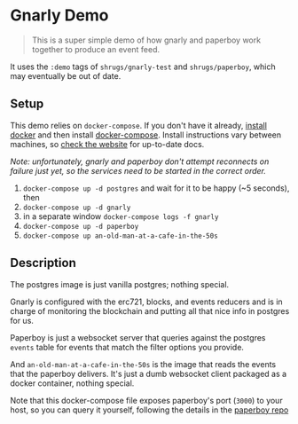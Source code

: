 # Gnarly Demo

> This is a super simple demo of how gnarly and paperboy work together to produce an event feed.

It uses the `:demo` tags of `shrugs/gnarly-test` and `shrugs/paperboy`, which may eventually be out of date.

## Setup

This demo relies on `docker-compose`. If you don't have it already, [install docker](https://docs.docker.com/install/) and then install [docker-compose](https://docs.docker.com/compose/install/). Install instructions vary between machines, so [check the website](https://docs.docker.com/install/) for up-to-date docs.

_Note: unfortunately, gnarly and paperboy don't attempt reconnects on failure just yet, so the services need to be started in the correct order._

1. `docker-compose up -d postgres` and wait for it to be happy (~5 seconds), then
2. `docker-compose up -d gnarly`
3. in a separate window `docker-compose logs -f gnarly`
4. `docker-compose up -d paperboy`
5. `docker-compose up an-old-man-at-a-cafe-in-the-50s`

## Description

The postgres image is just vanilla postgres; nothing special.

Gnarly is configured with the erc721, blocks, and events reducers and is in charge of monitoring the blockchain and putting all that nice info in postgres for us.

Paperboy is just a websocket server that queries against the postgres `events` table for events that match the filter options you provide.

And `an-old-man-at-a-cafe-in-the-50s` is the image that reads the events that the paperboy delivers. It's just a dumb websocket client packaged as a docker container, nothing special.

Note that this docker-compose file exposes paperboy's port (`3000`) to your host, so you can query it yourself, following the details in the [paperboy repo](https://github.com/XLNT/paperboy)
